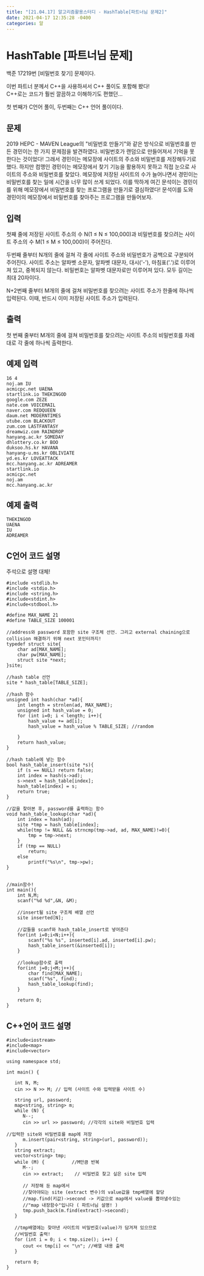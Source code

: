 ```yaml
---
title: "[21.04.17] 알고리즘활용스터디 - HashTable[파트너님 문제2]"
date: 2021-04-17 12:35:28 -0400
categories: 알
---
```


# HashTable [파트너님 문제]

백준 17219번  [비밀번호 찾기] 문제이다.

이번 파트너 분께서 C++을 사용하셔서 C++ 풀이도 포함해 봤다!  
C++로는 코드가 훨씬 깔끔하고 이해하기도 편했던...    

첫 번째가 C언어 풀이, 두번째는 C++ 언어 풀이이다. 

## 문제
2019 HEPC - MAVEN League의 "비밀번호 만들기"와 같은 방식으로 비밀번호를 만든 경민이는 한 가지 문제점을 발견하였다. 비밀번호가 랜덤으로 만들어져서 기억을 못 한다는 것이었다! 그래서 경민이는 메모장에 사이트의 주소와 비밀번호를 저장해두기로 했다. 하지만 컴맹인 경민이는 메모장에서 찾기 기능을 활용하지 못하고 직접 눈으로 사이트의 주소와 비밀번호를 찾았다. 메모장에 저장된 사이트의 수가 늘어나면서 경민이는 비밀번호를 찾는 일에 시간을 너무 많이 쓰게 되었다. 이를 딱하게 여긴 문석이는 경민이를 위해 메모장에서 비밀번호를 찾는 프로그램을 만들기로 결심하였다! 문석이를 도와 경민이의 메모장에서 비밀번호를 찾아주는 프로그램을 만들어보자.

## 입력
첫째 줄에 저장된 사이트 주소의 수 N(1 ≤ N ≤ 100,000)과 비밀번호를 찾으려는 사이트 주소의 수 M(1 ≤ M ≤ 100,000)이 주어진다.

두번째 줄부터 N개의 줄에 걸쳐 각 줄에 사이트 주소와 비밀번호가 공백으로 구분되어 주어진다. 사이트 주소는 알파벳 소문자, 알파벳 대문자, 대시('-'), 마침표('.')로 이루어져 있고, 중복되지 않는다. 비밀번호는 알파벳 대문자로만 이루어져 있다. 모두 길이는 최대 20자이다.

N+2번째 줄부터 M개의 줄에 걸쳐 비밀번호를 찾으려는 사이트 주소가 한줄에 하나씩 입력된다. 이때, 반드시 이미 저장된 사이트 주소가 입력된다.

## 출력
첫 번째 줄부터 M개의 줄에 걸쳐 비밀번호를 찾으려는 사이트 주소의 비밀번호를 차례대로 각 줄에 하나씩 출력한다.

## 예제 입력
	16 4
	noj.am IU
	acmicpc.net UAENA
	startlink.io THEKINGOD
	google.com ZEZE
	nate.com VOICEMAIL
	naver.com REDQUEEN
	daum.net MODERNTIMES
	utube.com BLACKOUT
	zum.com LASTFANTASY
	dreamwiz.com RAINDROP
	hanyang.ac.kr SOMEDAY
	dhlottery.co.kr BOO
	duksoo.hs.kr HAVANA
	hanyang-u.ms.kr OBLIVIATE
	yd.es.kr LOVEATTACK
	mcc.hanyang.ac.kr ADREAMER
	startlink.io
	acmicpc.net
	noj.am
	mcc.hanyang.ac.kr
	
## 예제 출력
	THEKINGOD
	UAENA
	IU
	ADREAMER

## C언어 코드 설명

주석으로 설명 대체!

	#include <stdlib.h>
	#include <stdio.h>
	#include <string.h>
	#include<stdint.h>
	#include<stdbool.h>
	 
	#define MAX_NAME 21
	#define TABLE_SIZE 100001
	
	//address와 password 포함한 site 구조체 선언. 그리고 external chaining으로 collision 해결하기 위해 next 포인터까지!
	typedef struct site{
	    char ad[MAX_NAME];
	    char pw[MAX_NAME];
	    struct site *next;
	}site;
	
	//hash table 선언
	site * hash_table[TABLE_SIZE];
	
	//hash 함수
	unsigned int hash(char *ad){
	    int length = strnlen(ad, MAX_NAME);
	    unsigned int hash_value = 0;
	    for (int i=0; i < length; i++){
	        hash_value += ad[i];
	        hash_value = hash_value % TABLE_SIZE; //random
	        
	    }
	    return hash_value;
	}
	
	//hash table에 넣는 함수
	bool hash_table_insert(site *s){
	    if (s == NULL) return false;
	    int index = hash(s->ad);
	    s->next = hash_table[index];
	    hash_table[index] = s;
	    return true;
	}
	
	//값을 찾아본 후, password를 출력하는 함수
	void hash_table_lookup(char *ad){
	    int index = hash(ad);
	    site *tmp = hash_table[index];
	    while(tmp != NULL && strncmp(tmp->ad, ad, MAX_NAME)!=0){
	        tmp = tmp->next;
	    }
	    if (tmp == NULL)
	        return;
	    else
	        printf("%s\n", tmp->pw);
	}
	
	
	//main함수!
	int main(){
	    int N,M;
	    scanf("%d %d",&N, &M);
	    
	    //insert될 site 구조체 배열 선언
	    site inserted[N];
	    
	    //값들을 scanf와 hash_table_insert로 넣어준다
	    for(int i=0;i<N;i++){
	        scanf("%s %s", inserted[i].ad, inserted[i].pw);
	        hash_table_insert(&inserted[i]);
	    }
	    
	    //lookup함수로 출력
	    for(int j=0;j<M;j++){
	        char find[MAX_NAME];
	        scanf("%s", find);
	        hash_table_lookup(find);
	    }
	
	    return 0;
	}
	
## C++언어 코드 설명
	#include<iostream>
	#include<map>
	#include<vector>
	
	using namespace std;
	
	int main() {
	
	   int N, M;
	   cin >> N >> M; // 입력 (사이트 수와 입력받을 사이트 수)
	
	   string url, password;
	   map<string, string> m;
	   while (N) {
	      N--;
	      cin >> url >> password; //각각의 site와 비밀번호 입력
	
	//입력한 site와 비밀번호를 map에 저장 
	      m.insert(pair<string, string>(url, password)); 
	   }
	   string extract;
	   vector<string> tmp;
	   while (M) {          //M만큼 반복
	      M--;
	      cin >> extract;    // 비밀번호 찾고 싶은 site 입력
	      
	      // 저장해 둔 map에서 
	      //찾아야되는 site (extract 변수)의 value값을 tmp배열에 할당 
	      //map.find(키값)->second -> 키값으로 map에서 value를 뽑아낼수있는
	      //"map 내장함수"입니다 ( 파트너님 설명! )
	      tmp.push_back(m.find(extract)->second); 
	   }
	
	   //tmp배열에는 찾아낸 사이트의 비밀번호(value)가 담겨져 있으므로 
	   //비밀번호 출력!
	   for (int i = 0; i < tmp.size(); i++) {
	      cout << tmp[i] << "\n"; //배열 내용 출력 
	   }
	
	   return 0;
	}
	
